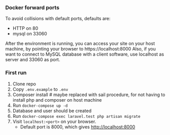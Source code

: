 

### Docker forward ports

To avoid collisions with default ports, defaults are:
- HTTP on 80
- mysql on 33060

After the environment is running, you can access your site on your host machine,
by pointing your browser to https://localhost:8000
Also, if you want to connect to MySQL database with a client software, use
localhost as server and 33060 as port.

### First run

1. Clone repo
1. Copy `.env.example` to `.env`
1. Composer install # maybe replaced with sail procedure, for not having to install php and composer on host machine
1. Run `docker-compose up -d`
1. Database and user should be created
1. Run `docker-compose exec laravel.test php artisan migrate`
1. Visit `localhost:<port>` on your browser.
   - Default port is 8000, which gives [http://localhost:8000](http://localhost:8000)

